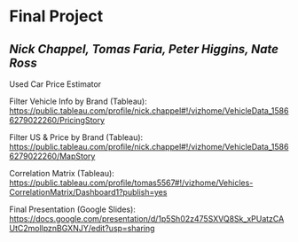 # Final Project
## *Nick Chappel, Tomas Faria, Peter Higgins, Nate Ross*
Used Car Price Estimator

Filter Vehicle Info by Brand (Tableau): https://public.tableau.com/profile/nick.chappel#!/vizhome/VehicleData_15866279022260/PricingStory

Filter US & Price by Brand (Tableau): https://public.tableau.com/profile/nick.chappel#!/vizhome/VehicleData_15866279022260/MapStory

Correlation Matrix (Tableau): https://public.tableau.com/profile/tomas5567#!/vizhome/Vehicles-CorrelationMatrix/Dashboard1?publish=yes

Final Presentation (Google Slides): https://docs.google.com/presentation/d/1p5Sh02z475SXVQ8Sk_xPUatzCAUtC2mollpznBGXNJY/edit?usp=sharing